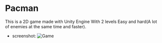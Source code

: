 # Pacman

This is a 2D game made with Unity Engine With 2 levels Easy and hard(A lot of enemies at the same time and faster). 

- screenshot:
![Game](https://github.com/AbanoubGamalll/Pacman_Game/assets/63438088/9e0a20be-e6c2-4cdd-94db-d30582909f16)
